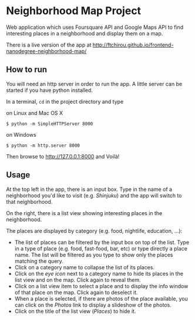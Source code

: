 # Neighborhood Map Project

Web application which uses Foursquare API and Google Maps API to find interesting places in a neighborhood and display them on a map.

There is a live version of the app at http://ftchirou.github.io/frontend-nanodegree-neighborhood-map/

## How to run
You will need an http server in order to run the app. A little server can be started if you have python installed.

In a terminal, ```cd``` in the project directory and type

on Linux and Mac OS X

```$ python -m SimpleHTTPServer 8000```

on Windows

```$ python -m http.server 8000```

Then browse to http://127.0.0.1:8000 and Voilà!

## Usage
At the top left in the app, there is an input box. Type in the name of a neighborhood you'd like to visit (e.g. *Shinjuku*) and the app will switch to that neighborhood.

On the right, there is a list view showing interesting places in the neighborhood.

The places are displayed by category (e.g. food, nightlife, education, ...):

* The list of places can be filtered by the input box on top of the list. Type in a type of place (e.g. food, fast-food, bar, etc) or type directly a place name. The list will be filtered as you type to show only the places matching the query.
* Click on a category name to collapse the list of its places.
* Click on the *eye icon* next to a category name to hide its places in the list view and on the map. Click again to reveal them.
* Click on a list view item to select a place and to display the info window of that place on the map. Click again to deselect it.
* When a place is selected, if there are photos of the place available, you can click on the *Photos* link to display a slideshow of the photos.
* Click on the title of the list view (*Places*) to hide it.
